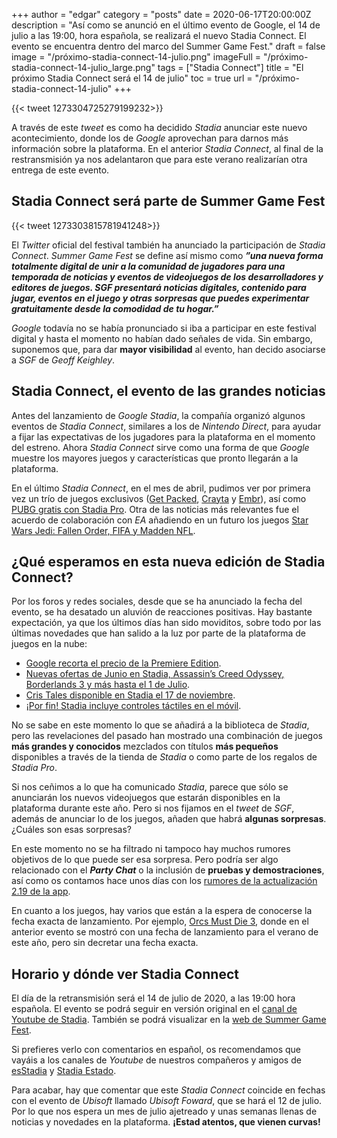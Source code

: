 +++
author = "edgar"
category = "posts"
date = 2020-06-17T20:00:00Z
description = "Así como se anunció en el último evento de Google, el 14 de julio a las 19:00, hora española, se realizará el nuevo Stadia Connect. El evento se encuentra dentro del marco del Summer Game Fest."
draft = false
image = "/próximo-stadia-connect-14-julio.png"
imageFull = "/próximo-stadia-connect-14-julio_large.png"
tags = ["Stadia Connect"]
title = "El próximo Stadia Connect será el 14 de julio"
toc = true
url = "/próximo-stadia-connect-14-julio"
+++

<div class="u-twitter">
  {{< tweet 1273304725279199232>}}
</div>

A través de este _tweet_ es como ha decidido _Stadia_ anunciar este nuevo acontecimiento, donde los de _Google_ aprovechan para darnos más información sobre la plataforma. En el anterior _Stadia Connect_, al final de la restransmisión ya nos adelantaron que para este verano realizarían otra entrega de este evento.

## Stadia Connect será parte de Summer Game Fest

<div class="u-twitter">
  {{< tweet 1273303815781941248>}}
</div>

El _Twitter_ oficial del festival también ha anunciado la participación de _Stadia Connect_. _Summer Game Fest_ se define así mismo como **_”una nueva forma totalmente digital de unir a la comunidad de jugadores para una temporada de noticias y eventos de videojuegos de los desarrolladores y editores de juegos. SGF presentará noticias digitales, contenido para jugar, eventos en el juego y otras sorpresas que puedes experimentar gratuitamente desde la comodidad de tu hogar.”_**

_Google_ todavía no se había pronunciado si iba a participar en este festival digital y hasta el momento no habían dado señales de vida. Sin embargo, suponemos que, para dar **mayor visibilidad** al evento, han decido asociarse a _SGF_ de _Geoff Keighley_.

## Stadia Connect, el evento de las grandes noticias

Antes del lanzamiento de _Google Stadia_, la compañía organizó algunos eventos de _Stadia Connect_, similares a los de _Nintendo Direct_, para ayudar a fijar las expectativas de los jugadores para la plataforma en el momento del estreno. Ahora _Stadia Connect_ sirve como una forma de que _Google_ muestre los mayores juegos y características que pronto llegarán a la plataforma.

En el último _Stadia Connect_, en el mes de abril, pudimos ver por primera vez un trío de juegos exclusivos (<a class="u-anchor" href="/get-packed">Get Packed</a>, <a class="u-anchor" href="/crayta">Crayta</a> y <a class="u-anchor" href="/embr">Embr</a>), así como <a class="u-anchor" href="/pubg-gratis-stadia-pro-crossplay-consolas">PUBG gratis con Stadia Pro</a>. Otra de las noticias más relevantes fue el acuerdo de colaboración con _EA_ añadiendo en un futuro los juegos <a class="u-anchor" href="/star-wars-jedi-fallen-order-fifa-madden-llegaran-stadia-este-ano">Star Wars Jedi: Fallen Order, FIFA y Madden NFL</a>.

## ¿Qué esperamos en esta nueva edición de Stadia Connect?

Por los foros y redes sociales, desde que se ha anunciado la fecha del evento, se ha desatado un aluvión de reacciones positivas. Hay bastante expectación, ya que los últimos días han sido moviditos, sobre todo por las últimas novedades que han salido a la luz por parte de la plataforma de juegos en la nube:

* <a class="u-anchor" href="/google-recorta-precio-premiere-edition">Google recorta el precio de la Premiere Edition</a>.
* <a class="u-anchor" href="/nuevas-ofertas-junio-stadia-assassins-creed-odyssey-borderlands-3-hasta-1-julio">Nuevas ofertas de Junio en Stadia, Assassin’s Creed Odyssey, Borderlands 3 y más hasta el 1 de Julio</a>.
* <a class="u-anchor" href="/cris-tales-disponible-stadia-17-noviembre">Cris Tales disponible en Stadia el 17 de noviembre</a>.
* <a class="u-anchor" href="/stadia-controles-tactiles-movil">¡Por fin! Stadia incluye controles táctiles en el móvil</a>.

No se sabe en este momento lo que se añadirá a la biblioteca de _Stadia_, pero las revelaciones del pasado han mostrado una combinación de juegos **más grandes y conocidos** mezclados con títulos **más pequeños** disponibles a través de la tienda de _Stadia_ o como parte de los regalos de _Stadia Pro_.

Si nos ceñimos a lo que ha comunicado _Stadia_, parece que sólo se anunciarán los nuevos videojuegos que estarán disponibles en la plataforma durante este año. Pero si nos fijamos en el _tweet_ de _SGF_, además de anunciar lo de los juegos, añaden que habrá **algunas sorpresas**. ¿Cuáles son esas sorpresas?

En este momento no se ha filtrado ni tampoco hay muchos rumores objetivos de lo que puede ser esa sorpresa. Pero podría ser algo relacionado con el **_Party Chat_** o la inclusión de **pruebas y demostraciones**, así como os contamos hace unos días con los <a class="u-anchor" href="/rumores-stadia-prepara-actualizacion-2-19-app-android">rumores de la actualización 2.19 de la app</a>.

En cuanto a los juegos, hay varios que están a la espera de conocerse la fecha exacta de lanzamiento. Por ejemplo, <a class="u-anchor" href="/orcs-must-die-3">Orcs Must Die 3</a>, donde en el anterior evento se mostró con una fecha de lanzamiento para el verano de este año, pero sin decretar una fecha exacta.

## Horario y dónde ver Stadia Connect

El día de la retransmisión será el 14 de julio de 2020, a las 19:00 hora española. El evento se podrá seguir en versión original en el <a class="u-anchor" href="https://www.youtube.com/googlestadia" target="_blank" rel="nofollow noopener">canal de Youtube de Stadia</a>. También se podrá visualizar en la <a class="u-anchor" href="https://www.summergamefest.com/#link--watch-section" target="_blank" rel="nofollow noopener">web de Summer Game Fest</a>.

Si prefieres verlo con comentarios en español, os recomendamos que vayáis a los canales de _Youtube_ de nuestros compañeros y amigos de <a class="u-anchor" href="https://www.youtube.com/esStadia" target="_blank" rel="nofollow noopener">esStadia</a> y <a class="u-anchor" href="https://www.youtube.com/StadiaEstado" target="_blank" rel="nofollow noopener">Stadia Estado</a>.

Para acabar, hay que comentar que este _Stadia Connect_ coincide en fechas con el evento de _Ubisoft_ llamado _Ubisoft Foward_, que se hará el 12 de julio. Por lo que nos espera un mes de julio ajetreado y unas semanas llenas de noticias y novedades en la plataforma. **¡Estad atentos, que vienen curvas!**
